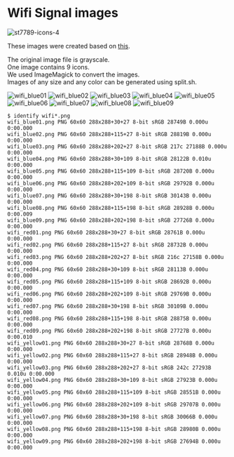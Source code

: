 # Wifi Signal images

![st7789-icons-4](https://github.com/user-attachments/assets/05d4ad4f-b145-4648-abfc-01597c4388a7)

These images were created based on [this](https://www.vecteezy.com/vector-art/7149393-outlined-icon-set-of-cellular-phone-signal-indicator-suitable-for-design-element-of-smartphone-app-internet-connection-and-network-signal-symbol-information).   

The original image file is grayscale.   
One image contains 9 icons.   
We used ImageMagick to convert the images.   
Images of any size and any color can be generated using split.sh.   

![wifi_blue01](https://github.com/user-attachments/assets/ed4836e9-f76f-4965-af95-c88bf835557c)
![wifi_blue02](https://github.com/user-attachments/assets/908a20bc-2edb-46c5-bfb9-025196653bd7)
![wifi_blue03](https://github.com/user-attachments/assets/ed39f78f-e77e-4210-873c-8fe963849acd)
![wifi_blue04](https://github.com/user-attachments/assets/946c0a97-2110-4cbb-b2b4-8bcd7f48b0d9)
![wifi_blue05](https://github.com/user-attachments/assets/a0d8c229-8112-45c0-a332-4564b69bb1f5)
![wifi_blue06](https://github.com/user-attachments/assets/3557b9d2-d798-46bd-b8db-f9013f199300)
![wifi_blue07](https://github.com/user-attachments/assets/0460117c-9ff0-4790-96b5-cc641480500e)
![wifi_blue08](https://github.com/user-attachments/assets/ccbb21f3-58db-4801-b8e4-c2c1eafaf225)
![wifi_blue09](https://github.com/user-attachments/assets/dbfa586c-90bf-4ef4-99ac-0d450daec31c)

```
$ identify wifi*.png
wifi_blue01.png PNG 60x60 288x288+30+27 8-bit sRGB 28749B 0.000u 0:00.000
wifi_blue02.png PNG 60x60 288x288+115+27 8-bit sRGB 28819B 0.000u 0:00.000
wifi_blue03.png PNG 60x60 288x288+202+27 8-bit sRGB 217c 27188B 0.000u 0:00.000
wifi_blue04.png PNG 60x60 288x288+30+109 8-bit sRGB 28122B 0.010u 0:00.000
wifi_blue05.png PNG 60x60 288x288+115+109 8-bit sRGB 28720B 0.000u 0:00.000
wifi_blue06.png PNG 60x60 288x288+202+109 8-bit sRGB 29792B 0.000u 0:00.000
wifi_blue07.png PNG 60x60 288x288+30+198 8-bit sRGB 30143B 0.000u 0:00.000
wifi_blue08.png PNG 60x60 288x288+115+198 8-bit sRGB 28928B 0.000u 0:00.009
wifi_blue09.png PNG 60x60 288x288+202+198 8-bit sRGB 27726B 0.000u 0:00.000
wifi_red01.png PNG 60x60 288x288+30+27 8-bit sRGB 28761B 0.000u 0:00.000
wifi_red02.png PNG 60x60 288x288+115+27 8-bit sRGB 28732B 0.000u 0:00.000
wifi_red03.png PNG 60x60 288x288+202+27 8-bit sRGB 216c 27158B 0.000u 0:00.000
wifi_red04.png PNG 60x60 288x288+30+109 8-bit sRGB 28113B 0.000u 0:00.000
wifi_red05.png PNG 60x60 288x288+115+109 8-bit sRGB 28692B 0.000u 0:00.000
wifi_red06.png PNG 60x60 288x288+202+109 8-bit sRGB 29769B 0.000u 0:00.000
wifi_red07.png PNG 60x60 288x288+30+198 8-bit sRGB 30109B 0.000u 0:00.000
wifi_red08.png PNG 60x60 288x288+115+198 8-bit sRGB 28875B 0.000u 0:00.000
wifi_red09.png PNG 60x60 288x288+202+198 8-bit sRGB 27727B 0.000u 0:00.010
wifi_yellow01.png PNG 60x60 288x288+30+27 8-bit sRGB 28768B 0.000u 0:00.000
wifi_yellow02.png PNG 60x60 288x288+115+27 8-bit sRGB 28948B 0.000u 0:00.000
wifi_yellow03.png PNG 60x60 288x288+202+27 8-bit sRGB 242c 27293B 0.010u 0:00.000
wifi_yellow04.png PNG 60x60 288x288+30+109 8-bit sRGB 27923B 0.000u 0:00.000
wifi_yellow05.png PNG 60x60 288x288+115+109 8-bit sRGB 28551B 0.000u 0:00.000
wifi_yellow06.png PNG 60x60 288x288+202+109 8-bit sRGB 29707B 0.000u 0:00.000
wifi_yellow07.png PNG 60x60 288x288+30+198 8-bit sRGB 30066B 0.000u 0:00.000
wifi_yellow08.png PNG 60x60 288x288+115+198 8-bit sRGB 28980B 0.000u 0:00.000
wifi_yellow09.png PNG 60x60 288x288+202+198 8-bit sRGB 27694B 0.000u 0:00.000
```

